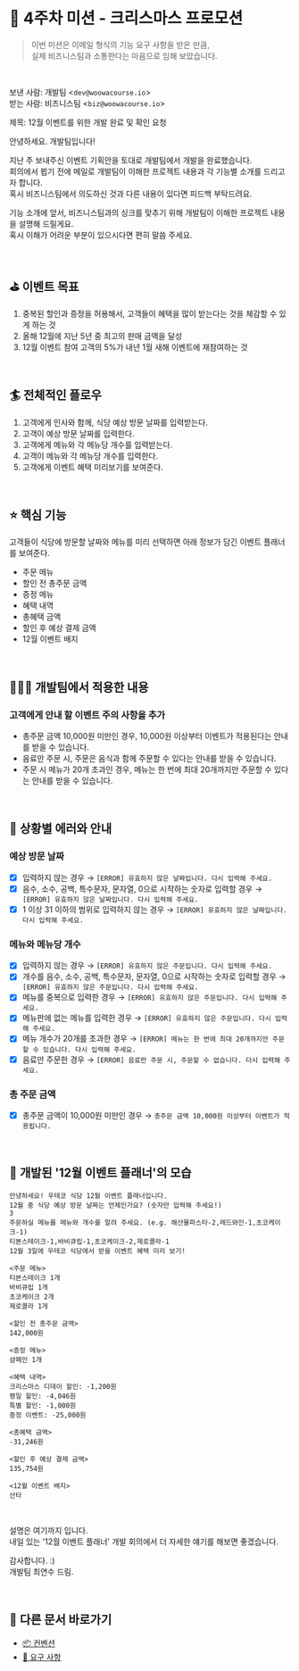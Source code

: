 # 🎄 4주차 미션 - 크리스마스 프로모션

> 이번 미션은 이메일 형식의 기능 요구 사항을 받은 만큼,  
> 실제 비즈니스팀과 소통한다는 마음으로 임해 보았습니다.

<br/>

보낸 사람: 개발팀 \<`dev@woowacourse.io`\>  
받는 사람: 비즈니스팀 \<`biz@woowacourse.io`\>

제목: 12월 이벤트를 위한 개발 완료 및 확인 요청

안녕하세요. 개발팀입니다!

지난 주 보내주신 이벤트 기획안을 토대로 개발팀에서 개발을 완료했습니다.  
회의에서 뵙기 전에 메일로 개발팀이 이해한 프로젝트 내용과 각 기능별 소개를 드리고자 합니다.  
혹시 비즈니스팀에서 의도하신 것과 다른 내용이 있다면 피드백 부탁드려요.

기능 소개에 앞서, 비즈니스팀과의 싱크를 맞추기 위해 개발팀이 이해한 프로젝트 내용을 설명해 드릴게요.  
혹시 이해가 어려운 부분이 있으시다면 편히 말씀 주세요.

<br/>

## ⛳️ 이벤트 목표

1. 중복된 할인과 증정을 허용해서, 고객들이 혜택을 많이 받는다는 것을 체감할 수 있게 하는 것
2. 올해 12월에 지난 5년 중 최고의 판매 금액을 달성
3. 12월 이벤트 참여 고객의 5%가 내년 1월 새해 이벤트에 재참여하는 것

<br/>

## 🏄 전체적인 플로우

1. 고객에게 인사와 함께, 식당 예상 방문 날짜를 입력받는다.
2. 고객이 예상 방문 날짜를 입력한다.
3. 고객에게 메뉴와 각 메뉴당 개수를 입력받는다.
4. 고객이 메뉴와 각 메뉴당 개수를 입력한다.
5. 고객에게 이벤트 혜택 미리보기를 보여준다.

<br/>

## ⭐️ 핵심 기능

고객들이 식당에 방문할 날짜와 메뉴를 미리 선택하면 아래 정보가 담긴 이벤트 플래너를 보여준다.

- 주문 메뉴
- 할인 전 총주문 금액
- 증정 메뉴
- 혜택 내역
- 총혜택 금액
- 할인 후 예상 결제 금액
- 12월 이벤트 배지

<br/>

## 👩🏻‍💻 개발팀에서 적용한 내용

### 고객에게 안내 할 이벤트 주의 사항을 추가

- 총주문 금액 10,000원 미만인 경우, 10,000원 이상부터 이벤트가 적용된다는 안내를 받을 수 있습니다.
- 음료만 주문 시, 주문은 음식과 함께 주문할 수 있다는 안내를 받을 수 있습니다.
- 주문 시 메뉴가 20개 초과인 경우, 메뉴는 한 번에 최대 20개까지만 주문할 수 있다는 안내를 받을 수 있습니다.

<br/>

## 🥊 상황별 에러와 안내

### 예상 방문 날짜

- [x] 입력하지 않는 경우 → `[ERROR] 유효하지 않은 날짜입니다. 다시 입력해 주세요.`
- [x] 음수, 소수, 공백, 특수문자, 문자열, 0으로 시작하는 숫자로 입력할 경우 → `[ERROR] 유효하지 않은 날짜입니다. 다시 입력해 주세요.`
- [x] 1 이상 31 이하의 범위로 입력하지 않는 경우 → `[ERROR] 유효하지 않은 날짜입니다. 다시 입력해 주세요.`

### 메뉴와 메뉴당 개수

- [x] 입력하지 않는 경우 → `[ERROR] 유효하지 않은 주문입니다. 다시 입력해 주세요.`
- [x] 개수를 음수, 소수, 공백, 특수문자, 문자열, 0으로 시작하는 숫자로 입력할 경우 → `[ERROR] 유효하지 않은 주문입니다. 다시 입력해 주세요.`
- [x] 메뉴를 중복으로 입력한 경우 → `[ERROR] 유효하지 않은 주문입니다. 다시 입력해 주세요.`
- [x] 메뉴판에 없는 메뉴를 입력한 경우 → `[ERROR] 유효하지 않은 주문입니다. 다시 입력해 주세요.`
- [x] 메뉴 개수가 20개를 초과한 경우 → `[ERROR] 메뉴는 한 번에 최대 20개까지만 주문할 수 있습니다. 다시 입력해 주세요.`
- [x] 음료만 주문한 경우 → `[ERROR] 음료만 주문 시, 주문할 수 없습니다. 다시 입력해 주세요.`

### 총 주문 금액

- [x] 총주문 금액이 10,000원 미만인 경우 → `총주문 금액 10,000원 이상부터 이벤트가 적용됩니다.`

<br/>

## 📄 개발된 '12월 이벤트 플래너'의 모습

```
안녕하세요! 우테코 식당 12월 이벤트 플래너입니다.
12월 중 식당 예상 방문 날짜는 언제인가요? (숫자만 입력해 주세요!)
3
주문하실 메뉴를 메뉴와 개수를 알려 주세요. (e.g. 해산물파스타-2,레드와인-1,초코케이크-1)
티본스테이크-1,바비큐립-1,초코케이크-2,제로콜라-1
12월 3일에 우테코 식당에서 받을 이벤트 혜택 미리 보기!
 
<주문 메뉴>
티본스테이크 1개
바비큐립 1개
초코케이크 2개
제로콜라 1개
 
<할인 전 총주문 금액>
142,000원
 
<증정 메뉴>
샴페인 1개
 
<혜택 내역>
크리스마스 디데이 할인: -1,200원
평일 할인: -4,046원
특별 할인: -1,000원
증정 이벤트: -25,000원
 
<총혜택 금액>
-31,246원
 
<할인 후 예상 결제 금액>
135,754원
 
<12월 이벤트 배지>
산타
```

<br/>

설명은 여기까지 입니다.  
내일 있는 '12월 이벤트 플래너' 개발 회의에서 더 자세한 얘기를 해보면 좋겠습니다.

감사합니다. :)  
개발팀 최연수 드림.

<br/>

## 🔄 다른 문서 바로가기

- [📦 컨벤션](./convention.md)
- [📝 요구 사항](./requirement.md)
